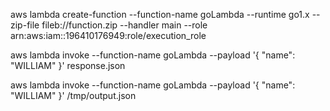 aws lambda create-function --function-name goLambda --runtime go1.x --zip-file fileb://function.zip --handler main --role arn:aws:iam::196410176949:role/execution_role

aws lambda invoke --function-name goLambda --payload '{ "name": "WILLIAM" }' response.json

aws lambda invoke --function-name goLambda --payload '{ "name": "WILLIAM" }' /tmp/output.json
